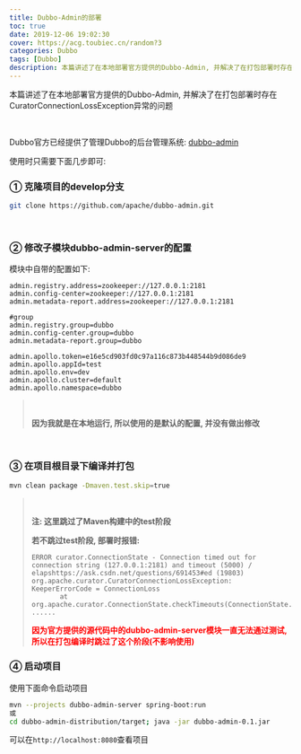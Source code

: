 ```yaml
---
title: Dubbo-Admin的部署
toc: true
date: 2019-12-06 19:02:30
cover: https://acg.toubiec.cn/random?3
categories: Dubbo
tags: [Dubbo]
description: 本篇讲述了在本地部署官方提供的Dubbo-Admin, 并解决了在打包部署时存在CuratorConnectionLossException异常的问题
---
```


本篇讲述了在本地部署官方提供的Dubbo-Admin, 并解决了在打包部署时存在CuratorConnectionLossException异常的问题

<br/>

<!--more-->

Dubbo官方已经提供了管理Dubbo的后台管理系统: [dubbo-admin](https://github.com/apache/dubbo-admin)

使用时只需要下面几步即可:

### ① 克隆项目的develop分支

```bash
git clone https://github.com/apache/dubbo-admin.git
```

<br/>

### ② 修改子模块dubbo-admin-server的配置

模块中自带的配置如下:

```properties
admin.registry.address=zookeeper://127.0.0.1:2181
admin.config-center=zookeeper://127.0.0.1:2181
admin.metadata-report.address=zookeeper://127.0.0.1:2181

#group
admin.registry.group=dubbo
admin.config-center.group=dubbo
admin.metadata-report.group=dubbo

admin.apollo.token=e16e5cd903fd0c97a116c873b448544b9d086de9
admin.apollo.appId=test
admin.apollo.env=dev
admin.apollo.cluster=default
admin.apollo.namespace=dubbo
```

>   <br/>
>
>   **因为我就是在本地运行, 所以使用的是默认的配置, 并没有做出修改**

<br/>

### ③ 在项目根目录下编译并打包

```bash
mvn clean package -Dmaven.test.skip=true
```

><br/>
>
>**注: 这里跳过了Maven构建中的test阶段**
>
>**若不跳过test阶段, 部署时报错:**
>
>```
>ERROR curator.ConnectionState - Connection timed out for connection string (127.0.0.1:2181) and timeout (5000) / elapshttps://ask.csdn.net/questions/691453#ed (19803)
>org.apache.curator.CuratorConnectionLossException: KeeperErrorCode = ConnectionLoss
>        at org.apache.curator.ConnectionState.checkTimeouts(ConnectionState.java:225)
>......
>```
>
><font color="#ff0000">**因为官方提供的源代码中的dubbo-admin-server模块一直无法通过测试, 所以在打包编译时跳过了这个阶段(不影响使用)**</font>

### ④ 启动项目

使用下面命令启动项目

```bash
mvn --projects dubbo-admin-server spring-boot:run
或
cd dubbo-admin-distribution/target; java -jar dubbo-admin-0.1.jar
```

可以在`http://localhost:8080`查看项目

<br/>